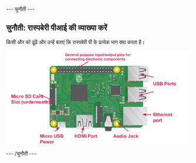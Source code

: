 \--- चुनौती \---

## चुनौती: रास्पबेरी पीआई की व्याख्या करें

किसी और को ढूंढें और उन्हें बताएं कि रास्पबेरी पी के प्रत्येक भाग क्या करता है।

![स्क्रीनशॉट](images/pi-labelled-names.png)

\--- /चुनौती \---